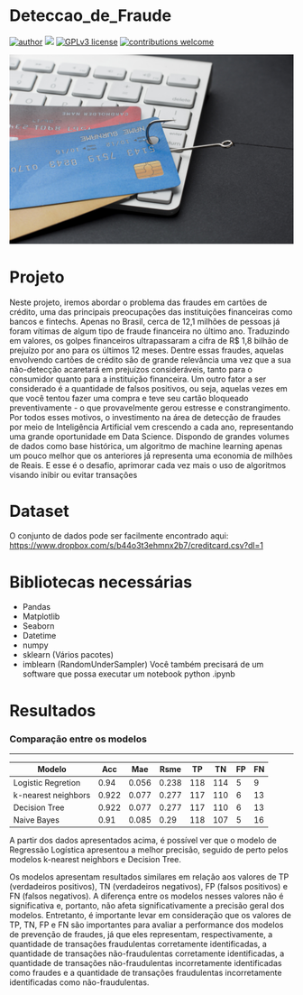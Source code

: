 # Deteccao_de_Fraude
[![author](https://img.shields.io/badge/author-Wallison-red.svg)](https://www.linkedin.com/in/wallison-borges-48312516a/) [![](https://img.shields.io/badge/python-3.7+-blue.svg)](https://www.python.org/downloads/release/python-365/) [![GPLv3 license](https://img.shields.io/badge/License-GPLv3-blue.svg)](http://perso.crans.org/besson/LICENSE.html) [![contributions welcome](https://img.shields.io/badge/contributions-welcome-brightgreen.svg?style=flat)](https://github.com/IsWallison/Project_airbnb/issues)

<p align="center">
  <img src="high-angle-keyboard-with-credit-cards-hook-phishing.jpg" >
</p>

# Projeto
Neste projeto, iremos abordar o problema das fraudes em cartões de crédito, uma das principais preocupações das instituições financeiras como bancos e fintechs. Apenas no Brasil, cerca de 12,1 milhões de pessoas já foram vítimas de algum tipo de fraude financeira no último ano. Traduzindo em valores, os golpes financeiros ultrapassaram a cifra de R$ 1,8 bilhão de prejuízo por ano para os últimos 12 meses. Dentre essas fraudes, aquelas envolvendo cartões de crédito são de grande relevância uma vez que a sua não-detecção acaretará em prejuízos consideráveis, tanto para o consumidor quanto para a instituição financeira. Um outro fator a ser considerado é a quantidade de falsos positivos, ou seja, aquelas vezes em que você tentou fazer uma compra e teve seu cartão bloqueado preventivamente - o que provavelmente gerou estresse e constrangimento. Por todos esses motivos, o investimento na área de detecção de fraudes por meio de Inteligência Artificial vem crescendo a cada ano, representando uma grande oportunidade em Data Science. Dispondo de grandes volumes de dados como base histórica, um algoritmo de machine learning apenas um pouco melhor que os anteriores já representa uma economia de milhões de Reais. E esse é o desafio, aprimorar cada vez mais o uso de algoritmos visando inibir ou evitar transações

# Dataset
O conjunto de dados pode ser facilmente encontrado aqui: https://www.dropbox.com/s/b44o3t3ehmnx2b7/creditcard.csv?dl=1

# Bibliotecas necessárias

* Pandas
* Matplotlib
* Seaborn 
* Datetime
* numpy
* sklearn (Vários pacotes)
* imblearn (RandomUnderSampler)
Você também precisará de um software que possa executar um notebook python .ipynb


# Resultados

### Comparação entre os modelos
--------------------------
  Modelo  | Acc | Mae | Rsme | TP | TN | FP | FN
  ------------|-----------|-----------|-----------|-----------|-----------|-----------|-----------
  Logistic Regretion | 0.94 | 0.056 | 0.238 | 118 | 114 | 5 | 9
  k-nearest neighbors | 0.922 | 0.077 | 0.277 | 117 | 110 | 6 | 13 
  Decision Tree| 0.922 | 0.077| 0.277 | 117 | 110 | 6 | 13
  Naive Bayes | 0.91 | 0.085 | 0.29 | 118 | 107 | 5 | 16
  
A partir dos dados apresentados acima, é possível ver que o modelo de Regressão Logística apresentou a melhor precisão, seguido de perto pelos modelos k-nearest neighbors e Decision Tree.

Os modelos apresentam resultados similares em relação aos valores de TP (verdadeiros positivos), TN (verdadeiros negativos), FP (falsos positivos) e FN (falsos negativos). A diferença entre os modelos nesses valores não é significativa e, portanto, não afeta significativamente a precisão geral dos modelos. Entretanto, é importante levar em consideração que os valores de TP, TN, FP e FN são importantes para avaliar a performance dos modelos de prevenção de fraudes, já que eles representam, respectivamente, a quantidade de transações fraudulentas corretamente identificadas, a quantidade de transações não-fraudulentas corretamente identificadas, a quantidade de transações não-fraudulentas incorretamente identificadas como fraudes e a quantidade de transações fraudulentas incorretamente identificadas como não-fraudulentas.
